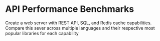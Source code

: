 # API Performance Benchmarks
Create a web server with REST API, SQL, and Redis cache capabilities. Compare this sever across multiple languages and their respective most popular libraries for each capability
